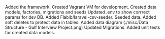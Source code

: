 Added the framework.
Created Vagrant VM for development.
Created data models, factories, migrations and seeds
Updated .env to show corrrect params for dev DB.
Added Flabib/laravel-csv-seeder.
Seeded data.
Added soft deletes to protect data in tables.
Added data diagram (./misc/Data Structure - Gulf Interview Project.png)
Updated Migrations.
Added unit tests for created data models.



